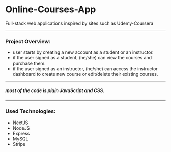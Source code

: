 # Online-Courses-App
Full-stack web applications inspired by sites such as Udemy-Coursera
<hr>

### Project Overview:
- user starts by creating a new account as a student or an instructor.
- if the user signed as a student, (he/she) can view the courses and purchase them.
- if the user signed as an instructor, (he/she) can access the instructor dashboard to create new course or edit/delete their existing courses. 
<hr>

##### most of the code is plain JavaScript and CSS.

<hr>

### Used Technologies:
<ul>
  <li>NextJS</li>
  <li>NodeJS</li>
  <li>Express</li>
  <li>MySQL</li>
  <li>Stripe</li>
</ul>
